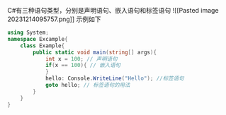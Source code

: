 C#有三种语句类型，分别是声明语句、嵌入语句和标签语句
![[Pasted image 20231214095757.png]]
示例如下
```C#
using System;
namespace Excample{
	class Example{
		public static void main(string[] args){
			int x = 100; // 声明语句
			if(x == 100){ // 嵌入语句 
			}
			hello: Console.WriteLine("Hello"); //标签语句
			goto hello; // 标签语句的用法
		}
	}
}
```